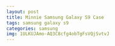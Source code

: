 ```yaml
---
layout: post
title: Minnie Samsung Galaxy S9 Case
tags: samsung galaxy s9
categories: samsung
img: 1ULKUJAmo-AQ3C8cfg4obTgFsVQjSvtvJ
---
```

